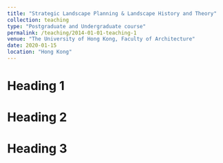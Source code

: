 ```yaml
---
title: "Strategic Landscape Planning & Landscape History and Theory"
collection: teaching
type: "Postgraduate and Undergraduate course"
permalink: /teaching/2014-01-01-teaching-1
venue: "The University of Hong Kong, Faculty of Architecture"
date: 2020-01-15
location: "Hong Kong"
---
```




Heading 1
======

Heading 2
======

Heading 3
======
